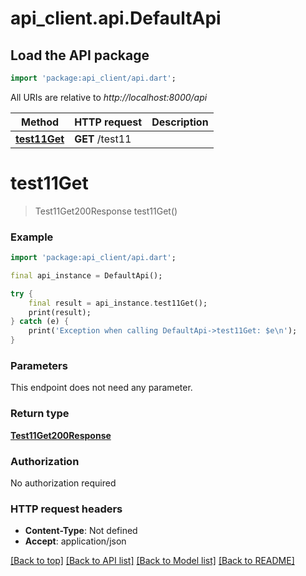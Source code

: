 # api_client.api.DefaultApi

## Load the API package
```dart
import 'package:api_client/api.dart';
```

All URIs are relative to *http://localhost:8000/api*

Method | HTTP request | Description
------------- | ------------- | -------------
[**test11Get**](DefaultApi.md#test11get) | **GET** /test11 | 


# **test11Get**
> Test11Get200Response test11Get()



### Example
```dart
import 'package:api_client/api.dart';

final api_instance = DefaultApi();

try {
    final result = api_instance.test11Get();
    print(result);
} catch (e) {
    print('Exception when calling DefaultApi->test11Get: $e\n');
}
```

### Parameters
This endpoint does not need any parameter.

### Return type

[**Test11Get200Response**](Test11Get200Response.md)

### Authorization

No authorization required

### HTTP request headers

 - **Content-Type**: Not defined
 - **Accept**: application/json

[[Back to top]](#) [[Back to API list]](../README.md#documentation-for-api-endpoints) [[Back to Model list]](../README.md#documentation-for-models) [[Back to README]](../README.md)


